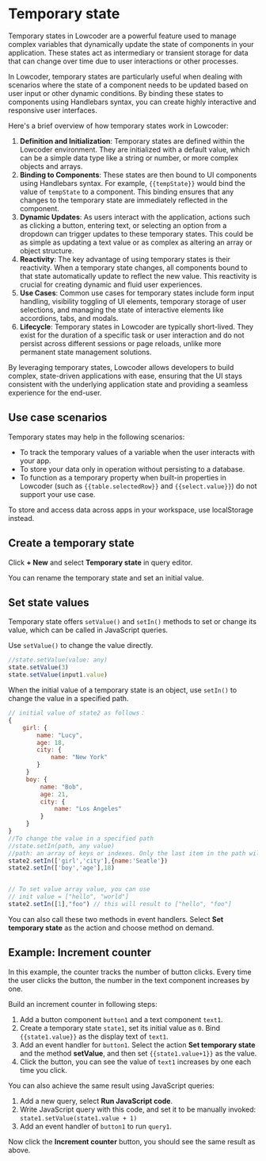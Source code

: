 # Temporary state

Temporary states in Lowcoder are a powerful feature used to manage complex variables that dynamically update the state of components in your application. These states act as intermediary or transient storage for data that can change over time due to user interactions or other processes.

In Lowcoder, temporary states are particularly useful when dealing with scenarios where the state of a component needs to be updated based on user input or other dynamic conditions. By binding these states to components using Handlebars syntax, you can create highly interactive and responsive user interfaces.

Here's a brief overview of how temporary states work in Lowcoder:

1. **Definition and Initialization**: Temporary states are defined within the Lowcoder environment. They are initialized with a default value, which can be a simple data type like a string or number, or more complex objects and arrays.
2. **Binding to Components**: These states are then bound to UI components using Handlebars syntax. For example, `{{tempState}}` would bind the value of `tempState` to a component. This binding ensures that any changes to the temporary state are immediately reflected in the component.
3. **Dynamic Updates**: As users interact with the application, actions such as clicking a button, entering text, or selecting an option from a dropdown can trigger updates to these temporary states. This could be as simple as updating a text value or as complex as altering an array or object structure.
4. **Reactivity**: The key advantage of using temporary states is their reactivity. When a temporary state changes, all components bound to that state automatically update to reflect the new value. This reactivity is crucial for creating dynamic and fluid user experiences.
5. **Use Cases**: Common use cases for temporary states include form input handling, visibility toggling of UI elements, temporary storage of user selections, and managing the state of interactive elements like accordions, tabs, and modals.
6. **Lifecycle**: Temporary states in Lowcoder are typically short-lived. They exist for the duration of a specific task or user interaction and do not persist across different sessions or page reloads, unlike more permanent state management solutions.

By leveraging temporary states, Lowcoder allows developers to build complex, state-driven applications with ease, ensuring that the UI stays consistent with the underlying application state and providing a seamless experience for the end-user.

## Use case scenarios

Temporary states may help in the following scenarios:

* To track the temporary values of a variable when the user interacts with your app.
* To store your data only in operation without persisting to a database.
* To function as a temporary property when built-in properties in Lowcoder (such as `{{table.selectedRow}}` and `{{select.value}}`) do not support your use case.


To store and access data across apps in your workspace, use localStorage instead.


## Create a temporary state

Click **+ New** and select **Temporary state** in query editor.

You can rename the temporary state and set an initial value.

## Set state values

Temporary state offers `setValue()` and `setIn()` methods to set or change its value, which can be called in JavaScript queries.

Use `setValue()` to change the value directly.

```javascript
//state.setValue(value: any)
state.setValue(3)
state.setValue(input1.value)
```

When the initial value of a temporary state is an object, use `setIn()` to change the value in a specified path.

```javascript
// initial value of state2 as follows：
{
    girl: {
        name: "Lucy",
        age: 18,
        city: {
            name: "New York"
        }
     }
     boy: {
         name: "Bob",
         age: 21,
         city: {
             name: "Los Angeles"
         }
     }
}
//To change the value in a specified path
//state.setIn(path, any value)
//path: an array of keys or indexes. Only the last item in the path will be changed.
state2.setIn(['girl','city'],{name:'Seatle'})
state2.setIn(['boy','age'],18)


// To set value array value, you can use 
// init value = ["hello", "world"]
state2.setIn([1],"foo") // this will result to ["hello", "foo"]
```

You can also call these two methods in event handlers. Select **Set temporary state** as the action and choose method on demand.

## Example: Increment counter

In this example, the counter tracks the number of button clicks. Every time the user clicks the button, the number in the text component increases by one.

Build an increment counter in following steps:

1. Add a button component `button1` and a text component `text1`.
2. Create a temporary state `state1`, set its initial value as `0`. Bind `{{state1.value}}` as the display text of `text1`.
3. Add an event handler for `button1`. Select the action **Set temporary state** and the method **setValue**, and then set `{{state1.value+1}}` as the value.
4. Click the button, you can see the value of `text1` increases by one each time you click.

You can also achieve the same result using JavaScript queries:

1. Add a new query, select **Run JavaScript code**.
2. Write JavaScript query with this code, and set it to be manually invoked:\
   `state1.setValue(state1.value + 1)`
3. Add an event handler of `button1` to run `query1`.

Now click the **Increment counter** button, you should see the same result as above.

